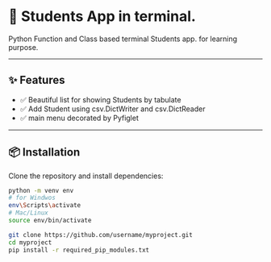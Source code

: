 # 🚀 Students App in terminal.

Python Function and Class based terminal Students app. for learning purpose.

---

## ✨ Features
- ✅ Beautiful list for showing Students by tabulate
- ✅ Add Student using csv.DictWriter and csv.DictReader
- ✅ main menu decorated by Pyfiglet

---

## 📦 Installation

Clone the repository and install dependencies:

```bash
python -m venv env
# for Windwos 
env\Scripts\activate
# Mac/Linux
source env/bin/activate
```
```bash
git clone https://github.com/username/myproject.git
cd myproject
pip install -r required_pip_modules.txt
```


